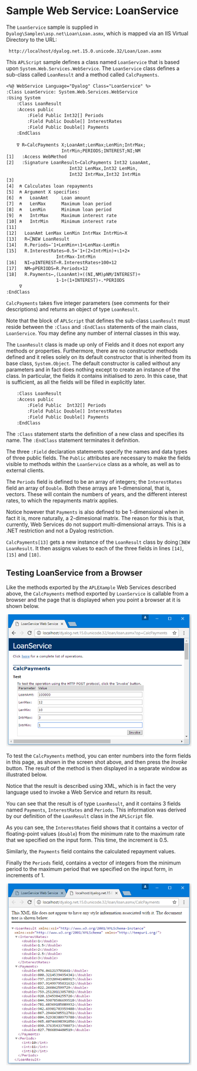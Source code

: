 <h1 class="heading"><span class="name">Sample Web Service: LoanService</span></h1>

The `LoanService` sample is supplied in `Dyalog\Samples\asp.net\Loan\Loan.asmx`, which is mapped via an IIS Virtual Directory to the URL:
```apl
 http://localhost/dyalog.net.15.0.unicode.32/Loan/Loan.asmx
```

This `APLScript` sample defines a class named `LoanService` that is based upon `System.Web.Services.WebService`. The `LoanService` class defines a sub-class called `LoanResult` and a method called `CalcPayments`.
```apl
<%@ WebService Language="Dyalog" Class="LoanService" %>
:Class LoanService: System.Web.Services.WebService
:Using System
    :Class LoanResult
    :Access public
        :Field Public Int32[] Periods
        :Field Public Double[] InterestRates
        :Field Public Double[] Payments
    :EndClass
 
    ∇ R←CalcPayments X;LoanAmt;LenMax;LenMin;IntrMax;
                     IntrMin;PERIODS;INTEREST;NI;NM
[1]   :Access WebMethod
[2]   :Signature LoanResult←CalcPayments Int32 LoanAmt,
                        Int32 LenMax,Int32 LenMin,
                        Int32 IntrMax,Int32 IntrMin
[3] 
[4]  ⍝ Calculates loan repayments
[5]  ⍝ Argument X specifies:
[6]  ⍝   LoanAmt     Loan amount
[7]  ⍝   LenMax      Maximum loan period
[8]  ⍝   LenMin      Minimum loan period
[9]  ⍝   IntrMax     Maximum interest rate
[10] ⍝   IntrMin     Minimum interest rate
[11]
[12]   LoanAmt LenMax LenMin IntrMax IntrMin←X
[13]   R←⎕NEW LoanResult
[14]   R.Periods←¯1+LenMin+⍳1+LenMax-LenMin
[15]   R.InterestRates←0.5×¯1+(2×IntrMin)+⍳1+2×
                   IntrMax-IntrMin
[16]   NI←⍴INTEREST←R.InterestRates÷100×12
[17]   NM←⍴PERIODS←R.Periods×12
[18]   R.Payments←,(LoanAmt)×((NI,NM)⍴NM/INTEREST)÷
                   1-1÷(1+INTEREST)∘.*PERIODS
     ∇
:EndClass
```

`CalcPayments` takes five integer parameters (see comments for their descriptions) and returns an object of type `LoanResult`.

Note that the block of `APLScript` that defines the sub-class `LoanResult` must reside between the `:Class` and `:EndClass` statements of the main class, `LoanService`. You may define any number of internal classes in this way.

The `LoanResult` class is made up only of Fields and it does not export any methods or properties. Furthermore, there are no constructor methods defined and it relies solely on its default constructor that is inherited from its base class, `System.Object`. The default constructor is called without any parameters and in fact does nothing except to create an instance of the class. In particular, the fields it contains initialised to zero. In this case, that is sufficient, as all the fields will be filled in explicitly later.
```apl
    :Class LoanResult
    :Access public
        :Field Public  Int32[] Periods
        :Field Public Double[] InterestRates
        :Field Public Double[] Payments
    :EndClass
```

The `:Class` statement starts the definition of a new class and specifies its name. The `:EndClass` statement terminates it definition.

The three `:Field` declaration statements specify the names and data types of three public fields. The `Public` attributes are necessary to make the fields visible to methods within the `LoanService` class as a whole, as well as to external clients.

The `Periods` field is defined to be an array of integers; the `InterestRates` field an array of `Double`. Both these arrays are 1-dimensional, that is, vectors. These will contain the numbers of years, and the different interest rates, to which the repayments matrix applies.

Notice however that `Payments` is also defined to be 1-dimensional when in fact it is, more naturally, a 2-dimesional matrix. The reason for this is that, currently, Web Services do not support multi-dimensional arrays. This is a .NET restriction and not a Dyalog restriction.

`CalcPayments[13]` gets a new instance of the `LoanResult` class by doing `⎕NEW LoanResult`. It then assigns values to each of the three fields in lines `[14]`, `[15]` and `[18]`.

## Testing LoanService from a Browser

Like the methods exported by the `APLEXample` Web Services described above, the `CalcPayments` method exported by `LoanService` is callable from a browser and the page that is displayed when you point a browser at it is shown below.

![](../img/loanservice1.png)

To test the `CalcPayments` method, you can enter numbers into the form fields in this page, as shown in the screen shot above, and then press the *Invoke* button. The result of the method is then displayed in a separate window as illustrated below.

Notice that the result is described using XML, which is in fact the very language used to invoke a Web Service and return its result.

You can see that the result is of type `LoanResult`, and it contains 3 fields named `Payments`, `InterestRates` and `Periods`. This information was derived by our definition of the `LoanResult` class in the `APLScript` file.

As you can see, the `InterestRates` field shows that it contains a vector of floating-point values (`double`) from the minimum rate to the maximum rate that we specified on the input form. This time, the increment is 0.5.

Similarly, the `Payments` field contains the calculated repayment values.

Finally the `Periods` field, contains a vector of integers from the minimum period to the maximum period that we specified on the input form, in increments of 1.

![](../img/loanservice2.png)
